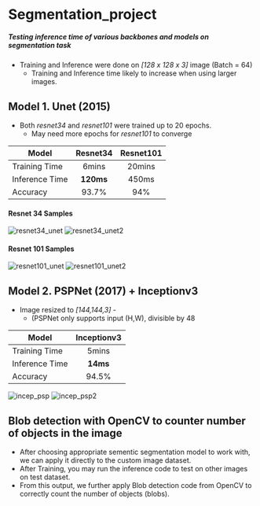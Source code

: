 # Segmentation_project

##### Testing inference time of various backbones and models on segmentation task


- Training and Inference were done on *[128 x 128 x 3]* image (Batch = 64)
    - Training and Inference time likely to increase when using larger images.

## Model 1. Unet (2015)
- Both *resnet34* and *resnet101* were trained up to 20 epochs.
    - May need more epochs for *resnet101* to converge

| Model   | Resnet34   | Resnet101  |
| ------------- |  :-------------: | :-------------: | 
| Training Time  | 6mins    | 20mins  |
| Inference Time    | **120ms** | 450ms  |
| Accuracy  | 93.7% | 94%  |


#### Resnet 34 Samples
![resnet34_unet](https://user-images.githubusercontent.com/53849669/133183544-117019e6-5f09-449c-87d4-3ecca423c146.png)
![resnet34_unet2](https://user-images.githubusercontent.com/53849669/133184006-bf0f7450-5cbe-432e-80d3-9b7bcb4d2125.png)

#### Resnet 101 Samples
![resnet101_unet](https://user-images.githubusercontent.com/53849669/133184010-f01f3a3a-ee9c-4500-8f48-bf10e42729f2.png)
![resnet101_unet2](https://user-images.githubusercontent.com/53849669/133184013-e944815e-3f70-43c2-a45d-f39adabec255.png)


## Model 2. PSPNet (2017) + Inceptionv3

- Image resized to *[144,144,3]* - 
    - (PSPNet only supports input (H,W), divisible by 48

| Model  | Inceptionv3 |
| ------------- | :-------------: | 
| Training Time   | 5mins  |
| Inference Time  | **14ms**  |
| Accuracy  | 94.5%  |

![incep_psp](https://user-images.githubusercontent.com/53849669/133200250-c59cbecf-3897-48c8-aeef-e69b3670aa7e.png)
![incep_psp2](https://user-images.githubusercontent.com/53849669/133200257-383b81fe-d2b6-4534-8683-6e240bdcaad5.png)

## Blob detection with OpenCV to counter number of objects in the image

- After choosing appropriate sementic segmentation model to work with, we can apply it directly to the custom image dataset.
- After Training, you may run the inference code to test on other images on test dataset.
- From this output, we further apply Blob detection code from OpenCV to correctly count the number of objects (blobs).
